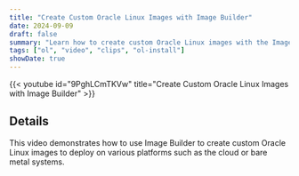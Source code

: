 ```yaml
---
title: "Create Custom Oracle Linux Images with Image Builder"
date: 2024-09-09
draft: false
summary: "Learn how to create custom Oracle Linux images with the Image Builder tool."
tags: ["ol", "video", "clips", "ol-install"]
showDate: true
---
```


{{< youtube id="9PghLCmTKVw" title="Create Custom Oracle Linux Images with Image Builder" >}}

## Details

This video demonstrates how to use Image Builder to create custom Oracle Linux images to deploy on various platforms such as the cloud or bare metal systems.
